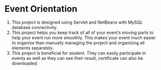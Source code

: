# Event Orientation
1. This project is designed using Servlet and NetBeans with MySQL database connectivity.
2. This project helps you keep track of all of your event’s moving parts to help your event run more smoothly. This makes your event much easier to organize than manually
   managing the project and organizing all elements separately.
3. This project is beneficial for student. They can easily participate in events as well as they can see their result, certificate can also be downloaded.
